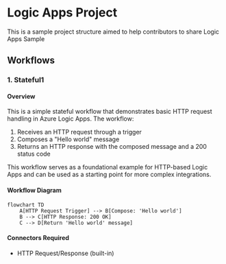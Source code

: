# Logic Apps Project

This is a sample project structure aimed to help contributors to share Logic Apps Sample

## Workflows

### 1. Stateful1

#### Overview
This is a simple stateful workflow that demonstrates basic HTTP request handling in Azure Logic Apps. The workflow:
1. Receives an HTTP request through a trigger
2. Composes a "Hello world" message
3. Returns an HTTP response with the composed message and a 200 status code

This workflow serves as a foundational example for HTTP-based Logic Apps and can be used as a starting point for more complex integrations.

#### Workflow Diagram

```mermaid
flowchart TD
    A[HTTP Request Trigger] --> B[Compose: 'Hello world']
    B --> C[HTTP Response: 200 OK]
    C --> D[Return 'Hello world' message]
```

#### Connectors Required
- HTTP Request/Response (built-in)